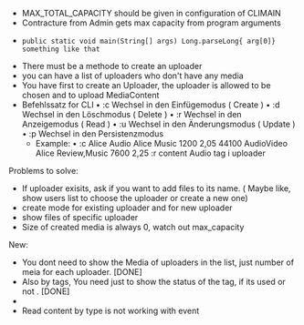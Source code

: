 - MAX_TOTAL_CAPACITY should be given in configuration of CLIMAIN 
- Contracture from Admin gets max capacity from program arguments
-     public static void main(String[] args) Long.parseLong{ arg[0]} something like that
- There must be a methode to create an uploader
- you can have a list of uploaders who don't have any media
- You have first to create an Uploader, the uploader is allowed to be chosen and to upload MediaContent
- Befehlssatz for CLI
  • :c Wechsel in den Einfügemodus ( Create )
  • :d Wechsel in den Löschmodus ( Delete )
  • :r Wechsel in den Anzeigemodus ( Read )
  • :u Wechsel in den Änderungsmodus ( Update )
  • :p Wechsel in den Persistenzmodus 
  - Example:
  • :c
    Alice
    Audio Alice Music 1200 2,05 44100
    AudioVideo Alice Review,Music 7600 2,25
    :r
    content Audio
    tag i
    uploader


Problems to solve:
- If uploader exisits, ask if you want to add files to its name.
  ( Maybe like, show users list to choose the uploader or create a new one)
- create mode for existing uploader and for new uploader
- show files of specific uploader
- Size of created media is always 0, watch out max_capacity 


New:
- You dont need to show the Media of uploaders in the list, just number of meia for each uploader. [DONE]
- Also by tags, You need just to show the status of the tag, if its used or not . [DONE]
- 
- Read content by type is not working with event
